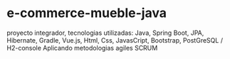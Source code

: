 # e-commerce-mueble-java 

proyecto integrador, tecnologias utilizadas: Java, Spring Boot, JPA, Hibernate, Gradle, Vue.js, Html, Css, JavasCript, Bootstrap, PostGreSQL / H2-console
Aplicando metodologias agiles SCRUM
